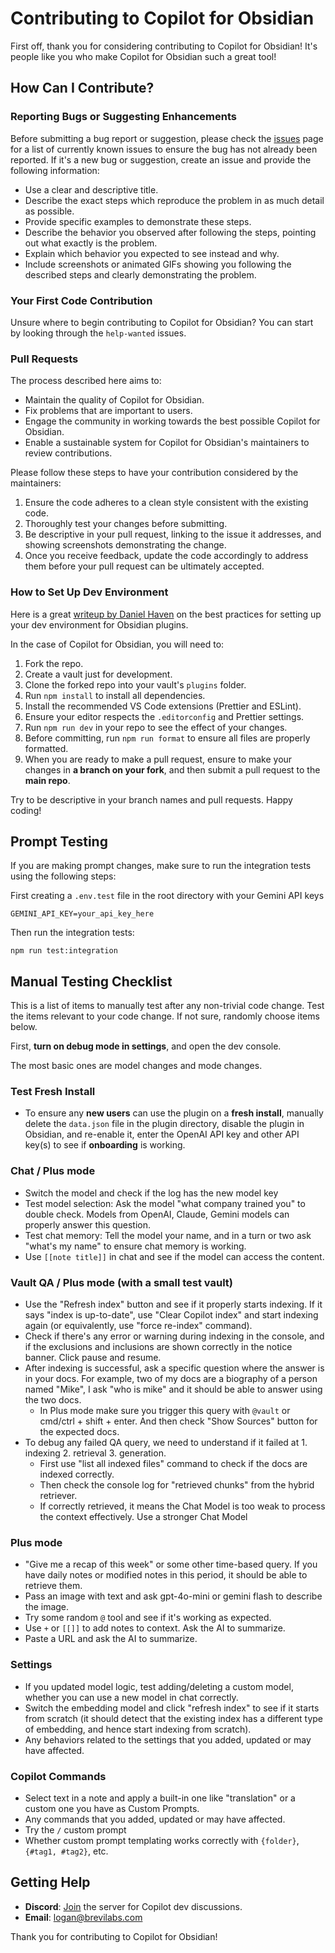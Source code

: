 # Contributing to Copilot for Obsidian

First off, thank you for considering contributing to Copilot for Obsidian! It's people like you who make Copilot for Obsidian such a great tool!

## How Can I Contribute?

### Reporting Bugs or Suggesting Enhancements

Before submitting a bug report or suggestion, please check the [issues](https://github.com/logancyang/obsidian-copilot/issues) page for a list of currently known issues to ensure the bug has not already been reported. If it's a new bug or suggestion, create an issue and provide the following information:

- Use a clear and descriptive title.
- Describe the exact steps which reproduce the problem in as much detail as possible.
- Provide specific examples to demonstrate these steps.
- Describe the behavior you observed after following the steps, pointing out what exactly is the problem.
- Explain which behavior you expected to see instead and why.
- Include screenshots or animated GIFs showing you following the described steps and clearly demonstrating the problem.

### Your First Code Contribution

Unsure where to begin contributing to Copilot for Obsidian? You can start by looking through the `help-wanted` issues.

### Pull Requests

The process described here aims to:

- Maintain the quality of Copilot for Obsidian.
- Fix problems that are important to users.
- Engage the community in working towards the best possible Copilot for Obsidian.
- Enable a sustainable system for Copilot for Obsidian's maintainers to review contributions.

Please follow these steps to have your contribution considered by the maintainers:

1. Ensure the code adheres to a clean style consistent with the existing code.
2. Thoroughly test your changes before submitting.
3. Be descriptive in your pull request, linking to the issue it addresses, and showing screenshots demonstrating the change.
4. Once you receive feedback, update the code accordingly to address them before your pull request can be ultimately accepted.

### How to Set Up Dev Environment

Here is a great [writeup by Daniel Haven](https://medium.com/gitconnected/how-to-set-up-the-ideal-obsidian-plugin-development-workflow-b222fe72280f) on the best practices for setting up your dev environment for Obsidian plugins.

In the case of Copilot for Obsidian, you will need to:

1. Fork the repo.
2. Create a vault just for development.
3. Clone the forked repo into your vault's `plugins` folder.
4. Run `npm install` to install all dependencies.
5. Install the recommended VS Code extensions (Prettier and ESLint).
6. Ensure your editor respects the `.editorconfig` and Prettier settings.
7. Run `npm run dev` in your repo to see the effect of your changes.
8. Before committing, run `npm run format` to ensure all files are properly formatted.
9. When you are ready to make a pull request, ensure to make your changes in **a branch on your fork**, and then submit a pull request to the **main repo**.

Try to be descriptive in your branch names and pull requests. Happy coding!

## Prompt Testing

If you are making prompt changes, make sure to run the integration tests using the following steps:

First creating a `.env.test` file in the root directory with your Gemini API keys

```
GEMINI_API_KEY=your_api_key_here
```

Then run the integration tests:

```
npm run test:integration
```

## Manual Testing Checklist

This is a list of items to manually test after any non-trivial code change. Test the items relevant to your code change. If not sure, randomly choose items below.

First, **turn on debug mode in settings**, and open the dev console.

The most basic ones are model changes and mode changes.

### Test Fresh Install

- To ensure any **new users** can use the plugin on a **fresh install**, manually delete the `data.json` file in the plugin directory, disable the plugin in Obsidian, and re-enable it, enter the OpenAI API key and other API key(s) to see if **onboarding** is working.

### Chat / Plus mode

- Switch the model and check if the log has the new model key
- Test model selection: Ask the model "what company trained you" to double check. Models from OpenAI, Claude, Gemini models can properly answer this question.
- Test chat memory: Tell the model your name, and in a turn or two ask "what's my name" to ensure chat memory is working.
- Use `[[note title]]` in chat and see if the model can access the content.

### Vault QA / Plus mode (with a small test vault)

- Use the "Refresh index" button and see if it properly starts indexing. If it says "index is up-to-date", use "Clear Copilot index" and start indexing again (or equivalently, use "force re-index" command).
- Check if there's any error or warning during indexing in the console, and if the exclusions and inclusions are shown correctly in the notice banner. Click pause and resume.
- After indexing is successful, ask a specific question where the answer is in your docs. For example, two of my docs are a biography of a person named "Mike", I ask "who is mike" and it should be able to answer using the two docs.
  - In Plus mode make sure you trigger this query with `@vault` or cmd/ctrl + shift + enter. And then check "Show Sources" button for the expected docs.
- To debug any failed QA query, we need to understand if it failed at 1. indexing 2. retrieval 3. generation.
  - First use "list all indexed files" command to check if the docs are indexed correctly.
  - Then check the console log for "retrieved chunks" from the hybrid retriever.
  - If correctly retrieved, it means the Chat Model is too weak to process the context effectively. Use a stronger Chat Model

### Plus mode

- "Give me a recap of this week" or some other time-based query. If you have daily notes or modified notes in this period, it should be able to retrieve them.
- Pass an image with text and ask gpt-4o-mini or gemini flash to describe the image.
- Try some random `@` tool and see if it's working as expected.
- Use `+` or `[[]]` to add notes to context. Ask the AI to summarize.
- Paste a URL and ask the AI to summarize.

### Settings

- If you updated model logic, test adding/deleting a custom model, whether you can use a new model in chat correctly.
- Switch the embedding model and click "refresh index" to see if it starts from scratch (it should detect that the existing index has a different type of embedding, and hence start indexing from scratch).
- Any behaviors related to the settings that you added, updated or may have affected.

### Copilot Commands

- Select text in a note and apply a built-in one like "translation" or a custom one you have as Custom Prompts.
- Any commands that you added, updated or may have affected.
- Try the `/` custom prompt
- Whether custom prompt templating works correctly with `{folder}`, `{#tag1, #tag2}`, etc.

## Getting Help

- **Discord**: [Join](https://discord.gg/bFtfKDQqZt) the server for Copilot dev discussions.
- **Email**: logan@brevilabs.com

Thank you for contributing to Copilot for Obsidian!
